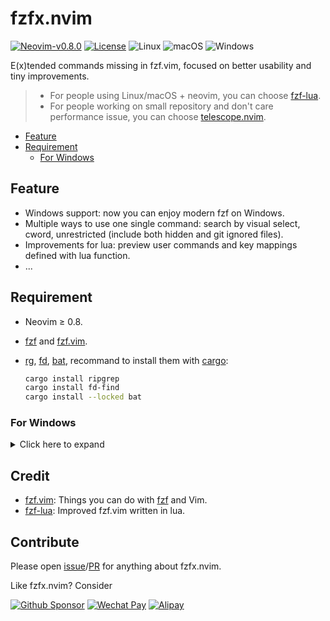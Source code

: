 <!-- markdownlint-disable MD013 MD034 -->

# fzfx.nvim

[![Neovim-v0.8.0](https://img.shields.io/badge/Neovim-v0.8.0-blueviolet.svg?style=flat-square&logo=Neovim&logoColor=green)](https://github.com/neovim/neovim/releases/tag/v0.8.0)
[![License](https://img.shields.io/github/license/linrongbin16/lin.nvim?style=flat-square&logo=GNU)](https://github.com/linrongbin16/lin.nvim/blob/main/LICENSE)
![Linux](https://img.shields.io/badge/Linux-%23.svg?style=flat-square&logo=linux&color=FCC624&logoColor=black)
![macOS](https://img.shields.io/badge/macOS-%23.svg?style=flat-square&logo=apple&color=000000&logoColor=white)
![Windows](https://img.shields.io/badge/Windows-%23.svg?style=flat-square&logo=windows&color=0078D6&logoColor=white)

E(x)tended commands missing in fzf.vim, focused on better usability and tiny improvements.

> - For people using Linux/macOS + neovim, you can choose [fzf-lua](https://github.com/ibhagwan/fzf-lua).
> - For people working on small repository and don't care performance issue, you can choose [telescope.nvim](https://github.com/nvim-telescope/telescope.nvim).

- [Feature](#feature)
- [Requirement](#requirement)
  - [For Windows](#for-windows)

## Feature

- Windows support: now you can enjoy modern fzf on Windows.
- Multiple ways to use one single command: search by visual select, cword, unrestricted (include both hidden and git ignored files).
- Improvements for lua: preview user commands and key mappings defined with lua function.
- ...

## Requirement

- Neovim &ge; 0.8.
- [fzf](https://github.com/junegunn/fzf) and [fzf.vim](https://github.com/junegunn/fzf.vim).
- [rg](https://github.com/BurntSushi/ripgrep), [fd](https://github.com/sharkdp/fd), [bat](https://github.com/sharkdp/bat), recommand to install them with [cargo](https://www.rust-lang.org/):

  ```bash
  cargo install ripgrep
  cargo install fd-find
  cargo install --locked bat
  ```

### For Windows

<details>
<summary>Click here to expand</summary>
<br />

Since fzf.vim rely on bash shell on Windows, so you need either:

1. Automatically install `git` and `bash` via [scoop](https://scoop.sh) and run powershell commands:

   ```powershell
   # scoop
   Set-ExecutionPolicy RemoteSigned -Scope CurrentUser
   irm get.scoop.sh | iex

   scoop install 7zip
   scoop install git
   scoop install coreutils
   ```

2. Or manually install [Git for Windows](https://git-scm.com/download/win), and explicitly add unix builtin commands (`bash.exe`, `cat.exe`, `mv.exe`, etc) to `%PATH%` environment:

   1. In **Adjusting your PATH environment**, select **Use Git and optional Unix tools from the Command Prompt**.

   <p align="center">
     <img alt="install-git-step1.png" src="https://github.com/linrongbin16/fzfx.nvim/assets/6496887/32c20d74-be0b-438b-8de4-347a3c6e1066" width="70%" />
   </p>

   2. In **Configuring the terminal emulator to use with Git Bash**, select **Use Windows's default console window**.

   <p align="center">
     <img alt="install-git-step2.png" src="https://github.com/linrongbin16/fzfx.nvim/assets/6496887/22a51d91-5f48-42a2-8a31-71584a52efe4" width="70%" />
   </p>

> Warning: if you're using WSL2 (Windows Subsystem for Linux), the `bash.exe` will be overwrite by `%SystemRoot%\System32\bash.exe` so fzf preview cannot work correctly.
>
> To fix this, please put `$env:USERPROFILE\scoop\shims` (step-1) on top of Windows system32 path.
> Or put `C:\Program Files\Git\cmd`, `C:\Program Files\Git\mingw64\bin` and `C:\Program Files\Git\usr\bin` (step-2) on top of Windows system32 path.

</details>

## Credit

- [fzf.vim](https://github.com/junegunn/fzf.vim): Things you can do with [fzf](https://github.com/junegunn/fzf) and Vim.
- [fzf-lua](https://github.com/ibhagwan/fzf-lua): Improved fzf.vim written in lua.

## Contribute

Please open [issue](https://github.com/linrongbin16/fzfx.nvim/issues)/[PR](https://github.com/linrongbin16/fzfx.nvim/pulls) for anything about fzfx.nvim.

Like fzfx.nvim? Consider

[![Github Sponsor](https://img.shields.io/badge/-Sponsor%20Me%20on%20Github-magenta?logo=github&logoColor=white)](https://github.com/sponsors/linrongbin16)
[![Wechat Pay](https://img.shields.io/badge/-Tip%20Me%20on%20WeChat-brightgreen?logo=wechat&logoColor=white)](https://github.com/linrongbin16/lin.nvim/wiki/Sponsor)
[![Alipay](https://img.shields.io/badge/-Tip%20Me%20on%20Alipay-blue?logo=alipay&logoColor=white)](https://github.com/linrongbin16/lin.nvim/wiki/Sponsor)
